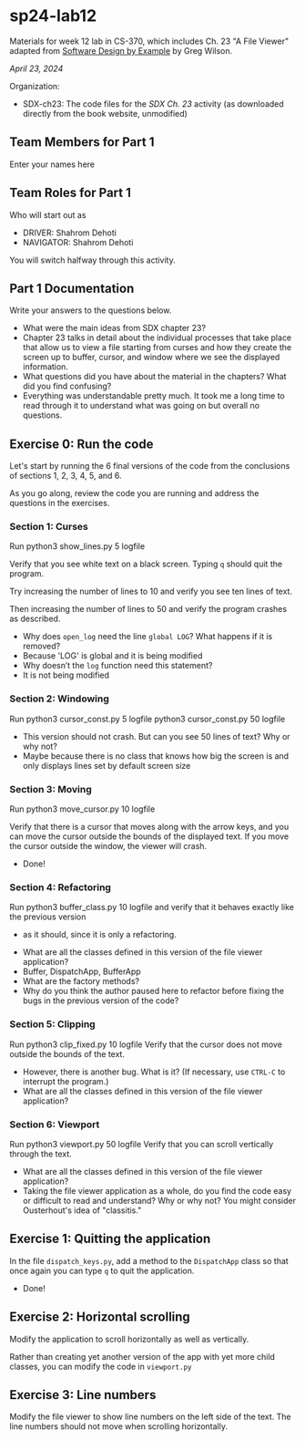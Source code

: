 # sp24-lab12
Materials for week 12 lab in CS-370, which includes Ch. 23 "A File Viewer" adapted from [Software Design by Example](https://third-bit.com/sdxpy/) by Greg Wilson.

_April 23, 2024_

Organization:
* SDX-ch23: The code files for the _SDX Ch. 23_ activity (as downloaded directly from the book website, unmodified) 

## Team Members for Part 1
Enter your names here

## Team Roles for Part 1
Who will start out as
* DRIVER: Shahrom Dehoti
* NAVIGATOR: Shahrom Dehoti

You will switch halfway through this activity.

## Part 1 Documentation

Write your answers to the questions below.

* What were the main ideas from SDX chapter 23?
* Chapter 23 talks in detail about the individual processes that take place that allow us to view a file starting from curses and how they create the screen up to buffer, cursor, and window where we see the displayed information.
* What questions did you have about the material in the chapters? What did you find confusing?
* Everything was understandable pretty much. It took me a long time to read through it to understand what was going on but overall no questions.

## Exercise 0: Run the code

Let's start by running the 6 final versions of the code from 
the conclusions of sections 1, 2, 3, 4, 5, and 6.

As you go along, review the code you are running and address the questions 
in the exercises.

### Section 1: Curses
Run
    python3 show_lines.py 5 logfile

Verify that you see white text on a black screen. 
Typing `q` should quit the program.

Try increasing the number of lines to 10 and verify you see ten lines of text.

Then increasing the number of lines to 50 and verify the program crashes as described.

* Why does `open_log` need the line `global LOG`? What happens if it is removed?
* Because 'LOG' is global and it is being modified
* Why doesn’t the `log` function need this statement?
* It is not being modified

### Section 2: Windowing
Run
    python3 cursor_const.py 5 logfile
    python3 cursor_const.py 50 logfile

* This version should not crash. But can you see 50 lines of text? Why or why not?
* Maybe because there is no class that knows how big the screen is and only displays lines set by default screen size

### Section 3: Moving
Run 
    python3 move_cursor.py 10 logfile

Verify that there is a cursor that moves along with the arrow keys, 
and you can move the cursor outside the bounds of the displayed text.
If you move the cursor outside the window, the viewer will crash.

* Done!

### Section 4: Refactoring
Run 
    python3 buffer_class.py 10 logfile
and verify that it behaves exactly like the previous version 
- as it should, since it is only a refactoring. 

* What are all the classes defined in this version of the file viewer application?
* Buffer, DispatchApp, BufferApp
* What are the factory methods?
* Why do you think the author paused here to refactor before fixing the 
bugs in the previous version of the code?

### Section 5: Clipping
Run
    python3 clip_fixed.py 10 logfile
Verify that the cursor does not move outside the bounds of the text.

* However, there is another bug. What is it? (If necessary, use `CTRL-C` to interrupt the program.)
* What are all the classes defined in this version of the file viewer application?

### Section 6: Viewport
Run
    python3 viewport.py 50 logfile
Verify that you can scroll vertically through the text.
* What are all the classes defined in this version of the file viewer application?
* Taking the file viewer application as a whole, do you find the code easy or difficult to read and understand? Why or why not? You might consider Ousterhout's idea of "classitis."

## Exercise 1: Quitting the application

In the file `dispatch_keys.py`, add a method to the `DispatchApp` class so that once again you can type `q` to quit the application.

* Done!

## Exercise 2: Horizontal scrolling

Modify the application to scroll horizontally as well as vertically.

Rather than creating yet another version of the app with 
yet more child classes, you can modify the code in `viewport.py`

## Exercise 3: Line numbers

Modify the file viewer to show line numbers on the left side of the text.
The line numbers should not move when scrolling horizontally.
